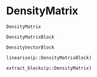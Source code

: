 # DensityMatrix 

```@docs
DensityMatrix

DensityMatrixBlock

DensityVectorBlock

linearise(ρ::DensityMatrixBlock)

extract_blocks(ρ::DensityMatrix)
```
